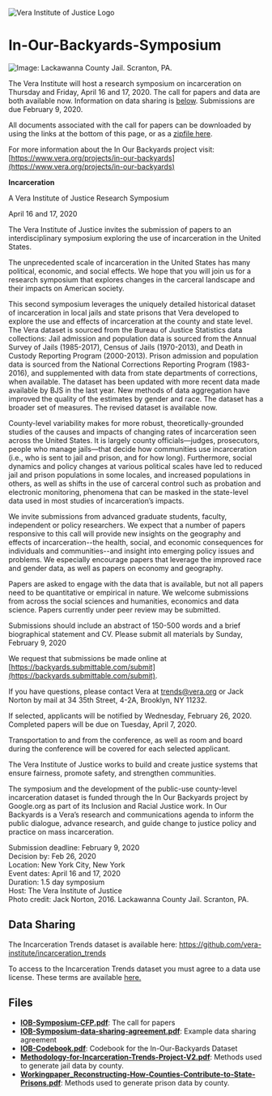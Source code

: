 ![Vera Institute of Justice Logo](https://github.com/vera-institute/In-Our-Backyards-Symposium/blob/master/vera-logo.png?raw=true)

# In-Our-Backyards-Symposium

![Image: Lackawanna County Jail. Scranton, PA.](https://github.com/vera-institute/In-Our-Backyards-Symposium/blob/master/iob-cfp-banner.Jpg?raw=true)

The Vera Institute will host a research symposium on incarceration on Thursday and Friday, April 16 and 17, 2020. The call for papers and data are both available now. Information on data sharing is [below](#datasharing). Submissions are due February 9, 2020.

All documents associated with the call for papers can be downloaded by
using the links at the bottom of this page, or as a [zipfile here](https://github.com/vera-institute/In-Our-Backyards-Symposium/archive/master.zip).

For more information about the In Our Backyards project visit: 
[https://www.vera.org/projects/in-our-backyards](https://www.vera.org/projects/in-our-backyards)


**Incarceration**

A Vera Institute of Justice Research Symposium

April 16 and 17, 2020

The Vera Institute of Justice invites the submission of papers to an interdisciplinary symposium exploring the use of incarceration in the United States.

The unprecedented scale of incarceration in the United States has many political, economic, and social effects. We hope that you will join us for a research symposium that explores changes in the carceral landscape and their impacts on American society.

This second symposium leverages the uniquely detailed historical dataset of incarceration in local jails and state prisons that Vera developed to explore the use and effects of incarceration at the county and state level. The Vera dataset is sourced from the Bureau of Justice Statistics data collections: Jail admission and population data is sourced from the Annual Survey of Jails (1985-2017), Census of Jails (1970-2013), and Death in Custody Reporting Program (2000-2013). Prison admission and population data is sourced from the National Corrections Reporting Program (1983-2016), and supplemented with data from state departments of corrections, when available. The dataset has been updated with more recent data made available by BJS in the last year. New methods of data aggregation have improved the quality of the estimates by gender and race. The dataset has a broader set of measures. The revised dataset is available now. 

County-level variability makes for more robust, theoretically-grounded studies of the causes and impacts of changing rates of incarceration seen across the United States. It is largely county officials—judges, prosecutors, people who manage jails—that decide how communities use incarceration (i.e., who is sent to jail and prison, and for how long). Furthermore, social dynamics and policy changes at various political scales have led to reduced jail and prison populations in some locales, and increased populations in others, as well as shifts in the use of carceral control such as probation and electronic monitoring,  phenomena that can be masked in the state-level data used in most studies of incarceration’s impacts.

We invite submissions from advanced graduate students, faculty, independent or policy researchers. We expect that a number of papers responsive to this call will provide new insights on the geography and effects of incarceration--the health, social, and economic consequences for individuals and communities--and insight into emerging policy issues and problems. We especially encourage papers that leverage the improved race and gender data, as well as papers on economy and geography. 

Papers are asked to engage with the data that is available, but not all papers need to be quantitative or empirical in nature. We welcome submissions from across the social sciences and humanities, economics and data science. Papers currently under peer review may be submitted.

Submissions should include an abstract of 150-500 words and a brief biographical statement and CV. Please submit all materials by Sunday, February 9, 2020


We request that submissions be made online at [https://backyards.submittable.com/submit](https://backyards.submittable.com/submit).

If you have questions, please contact Vera at trends@vera.org or Jack Norton by mail at 34 35th Street, 4-2A, Brooklyn, NY 11232.

If selected, applicants will be notified by Wednesday, February 26, 2020. Completed papers will be due on Tuesday, April 7, 2020.

Transportation to and from the conference, as well as room and board during the conference will be covered for each selected applicant.

The Vera Institute of Justice works to build and create justice systems that ensure fairness, promote safety, and strengthen communities.


The symposium and the development of the public-use county-level incarceration dataset is funded through the In Our Backyards project by Google.org as part of its Inclusion and Racial Justice work. In Our Backyards is a Vera’s research and communications agenda to inform the public dialogue, advance research, and guide change to justice policy and practice on mass incarceration.

Submission deadline: February 9, 2020 <br>
Decision by: Feb 26, 2020 <br>
Location: New York City, New York <br>
Event dates: April 16 and 17, 2020 <br>
Duration: 1.5 day symposium <br>
Host: The Vera Institute of Justice <br>
Photo credit: Jack Norton, 2016. Lackawanna County Jail. Scranton, PA. <br>

## Data Sharing<a name="datasharing"></a>
The Incarceration Trends dataset is available here: https://github.com/vera-institute/incarceration_trends 

To access to the Incarceration Trends dataset you must agree to a data use license. These terms are available [here.](https://github.com/vera-institute/incarceration_trends/blob/master/License.md)


## Files

- **[IOB-Symposium-CFP.pdf](https://github.com/vera-institute/In-Our-Backyards-Symposium/blob/master/IOB-Symposium-CFP.pdf?raw=true)**: The call for papers
- **[IOB-Symposium-data-sharing-agreement.pdf](https://github.com/vera-institute/In-Our-Backyards-Symposium/blob/master/IOB-Symposium-data-sharing-agreement.pdf?raw=true)**: Example data sharing agreement
- **[IOB-Codebook.pdf](https://github.com/vera-institute/In-Our-Backyards-Symposium/blob/master/IOB-Codebook.pdf?raw=true)**: Codebook for the In-Our-Backyards Dataset
- **[Methodology-for-Incarceration-Trends-Project-V2.pdf](https://github.com/vera-institute/In-Our-Backyards-Symposium/blob/master/Methodology-for-Incarceration-Trends-Project-V2.pdf?raw=true)**: Methods used to generate jail data by county.
- **[Workingpaper_Reconstructing-How-Counties-Contribute-to-State-Prisons.pdf](https://github.com/vera-institute/In-Our-Backyards-Symposium/blob/master/Workingpaper_Reconstructing-How-Counties-Contribute-to-State-Prisons.pdf?raw=true)**: Methods used to generate prison data by county.
